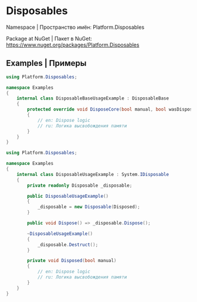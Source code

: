 # Disposables

Namespace | Пространство имён: Platform.Disposables

Package at NuGet | Пакет в NuGet: https://www.nuget.org/packages/Platform.Disposables

## Examples | Примеры

```C#
using Platform.Disposables;

namespace Examples
{
    internal class DisposableBaseUsageExample : DisposableBase
    {
        protected override void DisposeCore(bool manual, bool wasDisposed)
        {
            // en: Dispose logic
            // ru: Логика высвобождения памяти
        }
    }
}
```

```C#
using Platform.Disposables;

namespace Examples
{
    internal class DisposableUsageExample : System.IDisposable
    {
        private readonly Disposable _disposable;

        public DisposableUsageExample()
        {
            _disposable = new Disposable(Disposed);
        }

        public void Dispose() => _disposable.Dispose();

        ~DisposableUsageExample()
        {
            _disposable.Destruct();
        }

        private void Disposed(bool manual)
        {
            // en: Dispose logic
            // ru: Логика высвобождения памяти
        }
    }
}
```
